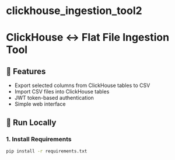 # clickhouse_ingestion_tool2


# ClickHouse ↔ Flat File Ingestion Tool

## 🔧 Features
- Export selected columns from ClickHouse tables to CSV
- Import CSV files into ClickHouse tables
- JWT token-based authentication
- Simple web interface

## 🚀 Run Locally

### 1. Install Requirements
```bash
pip install -r requirements.txt
